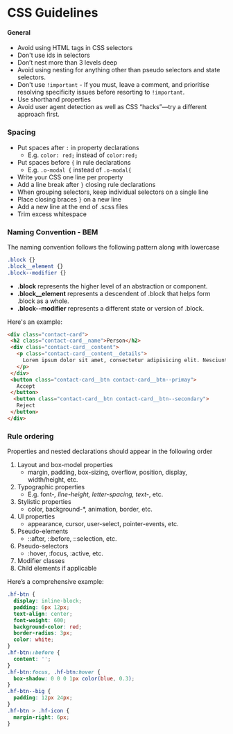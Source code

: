 # CSS Guidelines 
#### General
- Avoid using HTML tags in CSS selectors
- Don't use ids in selectors
- Don’t nest more than 3 levels deep
- Avoid using nesting for anything other than pseudo selectors and state selectors.
- Don't use `!important` - If you must, leave a comment, and prioritise resolving specificity issues before resorting to `!important`.
- Use shorthand properties
- Avoid user agent detection as well as CSS “hacks”—try a different approach first.

### Spacing
- Put spaces after `:` in property declarations
  - E.g. `color: red;` instead of `color:red;`
- Put spaces before `{` in rule declarations
  - E.g. `.o-modal {` instead of `.o-modal{`
- Write your CSS one line per property
- Add a line break after `}` closing rule declarations
- When grouping selectors, keep individual selectors on a single line
- Place closing braces `}` on a new line
- Add a new line at the end of .scss files
- Trim excess whitespace

### Naming Convention - BEM
The naming convention follows the following pattern along with lowercase
```css
.block {}
.block__element {}
.block--modifier {}
````
- **.block**  represents the higher level of an abstraction or component.
- **.block__element**  represents a descendent of .block that helps form .block as a whole.
- **.block--modifier**  represents a different state or version of .block.

Here's an example:
```html
<div class="contact-card">
 <h2 class="contact-card__name">Person</h2>
 <div class="contact-card__content">
   <p class="contact-card__content__details">
     Lorem ipsum dolor sit amet, consectetur adipisicing elit. Nesciunt
   </p>
 </div>
 <button class="contact-card__btn contact-card__btn--primay">
   Accept
 </button>
  <button class="contact-card__btn contact-card__btn--secondary">
   Reject
 </button>
</div>
````
### Rule ordering
Properties and nested declarations should appear in the following order
1. Layout and box-model properties
   - margin, padding, box-sizing, overflow, position, display, width/height, etc.
2. Typographic properties
   - E.g. font-*, line-height, letter-spacing, text-*, etc.
3. Stylistic properties
   - color, background-*, animation, border, etc.
4. UI properties
   - appearance, cursor, user-select, pointer-events, etc.
5. Pseudo-elements
    - ::after, ::before, ::selection, etc.
6. Pseudo-selectors
   - :hover, :focus, :active, etc.
7. Modifier classes
8. Child elements if applicable

Here’s a comprehensive example:
```css
.hf-btn {
  display: inline-block;
  padding: 6px 12px;
  text-align: center;
  font-weight: 600;
  background-color: red;
  border-radius: 3px;
  color: white;
}
.hf-btn::before {
  content: '';
}
.hf-btn:focus, .hf-btn:hover {
  box-shadow: 0 0 0 1px color(blue, 0.3);
}
.hf-btn--big {
  padding: 12px 24px;
}
.hf-btn > .hf-icon {
  margin-right: 6px;
}
```
